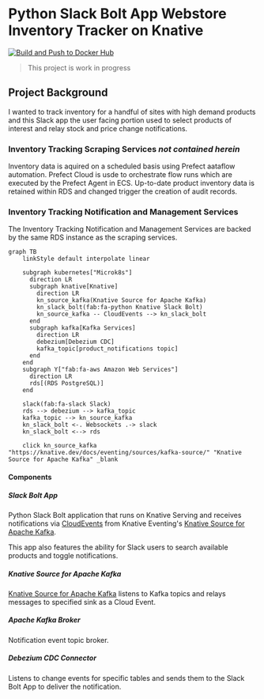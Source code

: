 Python Slack Bolt App Webstore Inventory Tracker on Knative
======

[![Build and Push to Docker Hub](https://github.com/tmwalter98/knative-slack-bolt/actions/workflows/build_push_dockerhub.yaml/badge.svg)](https://github.com/tmwalter98/knative-slack-bolt/actions/workflows/build_push_dockerhub.yaml)

> This project is work in progress

## Project Background

I wanted to track inventory for a handful of sites with high demand products and this Slack app the user facing portion used to select products of interest and relay stock and price change notifications.

### Inventory Tracking Scraping Services _not contained herein_

Inventory data is aquired on a scheduled basis using Prefect aataflow automation.  Prefect Cloud is usde to orchestrate flow runs which are executed by the Prefect Agent in ECS.  Up-to-date product inventory data is retained within RDS and changed trigger the creation of audit records.

### Inventory Tracking Notification and Management Services

The Inventory Tracking Notification and Management Services are backed by the same RDS instance as the scraping services.

```mermaid
graph TB
    linkStyle default interpolate linear

    subgraph kubernetes["Microk8s"]
      direction LR
      subgraph knative[Knative]
        direction LR
        kn_source_kafka(Knative Source for Apache Kafka)
        kn_slack_bolt(fab:fa-python Knative Slack Bolt)
        kn_source_kafka -- CloudEvents --> kn_slack_bolt
      end
      subgraph kafka[Kafka Services]
        direction LR
        debezium[Debezium CDC]
        kafka_topic[product_notifications topic]
      end
    end
    subgraph Y["fab:fa-aws Amazon Web Services"]
      direction LR
      rds[(RDS PostgreSQL)]
    end

    slack(fab:fa-slack Slack)
    rds --> debezium --> kafka_topic
    kafka_topic --> kn_source_kafka
    kn_slack_bolt <-. Websockets .-> slack
    kn_slack_bolt <--> rds
    
    click kn_source_kafka "https://knative.dev/docs/eventing/sources/kafka-source/" "Knative Source for Apache Kafka" _blank
```

#### Components

##### Slack Bolt App

Python Slack Bolt application that runs on Knative Serving and receives notifications via [CloudEvents](https://cloudevents.io/) from Knative Eventing's [Knative Source for Apache Kafka](https://knative.dev/docs/eventing/sources/kafka-source/#knative-source-for-apache-kafka).

This app also features the ability for Slack users to search available products and toggle notifications.

##### Knative Source for Apache Kafka

[Knative Source for Apache Kafka](https://knative.dev/docs/eventing/sources/kafka-source/#knative-source-for-apache-kafka) listens to Kafka topics and relays messages to specified sink as a Cloud Event.

##### Apache Kafka Broker

Notification event topic broker.

##### Debezium CDC Connector

Listens to change events for specific tables and sends them to the Slack Bolt App to deliver the notification.
